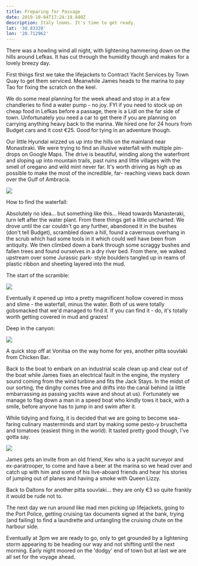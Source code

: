 ```yaml
---
title: Preparing for Passage
date: 2019-10-04T17:24:19.840Z
description: Italy looms. It's time to get ready.
lat: '38.83328'
lon: '20.712962'
---
```

There was a howling wind all night, with lightening hammering down on the hills around Lefkas. It has cut through the humidity though and makes for a lovely breezy day. 

First things first we take the lifejackets to Contract Yacht Services by Town Quay to get them serviced. Meanwhile James heads to the marina to pay Tao for fixing the scratch on the keel. 

We do some meal planning for the week ahead and stop in at a few chandleries to find a water pump - no joy. FYI if you need to stock up on cheap food in Lefkas before a passage, there is a Lidl on the far side of town. Unfortunately you need a car to get there if you are planning on carrying anything heavy back to the marina. We hired one for 24 hours from Budget cars and it cost €25. Good for tying in an adventure though. 

Our little Hyundai wizzed us up into the hills on the mainland near Monastiraki. We were trying to find an illusive waterfall with multiple pin-drops on Google Maps. The drive is beautiful, winding along the waterfront and sloping up into mountain trails, past ruins and little villages with the smell of oregano and wild mint never far. It's worth driving as high up as possible to make the most of the incredible, far- reaching views back down over the Gulf of Ambracia.

![](/images/uploads/dsc01453.jpg)

How to find the waterfall:

Absolutely no idea... but something like this... Head towards Manasteraki, turn left after the water plant. From there things get a little uncharted. We drove until the car couldn't go any further, abandoned it in the bushes (don't tell Budget), scrambled down a hill, found a cavernous overhang in the scrub which had some tools in it which could well have been from antiquity. We then climbed down a bank through some scraggy bushes and fallen trees and found ourselves in a dry river bed. From there, we walked upstream over some Jurassic park- style boulders tangled up in reams of plastic ribbon and sheeting layered into the mud.

The start of the scramble:

![](/images/uploads/dsc01454.jpg)

Eventually it opened up into a pretty magnificent hollow covered in moss and slime - the waterfall, minus the water. Both of us were totally gobsmacked that we'd managed to find it. If you can find it - do, it's totally worth getting covered in mud and grazes!

Deep in the canyon:

![](/images/uploads/dsc01485.jpg)

A quick stop off at Vonitsa on the way home for yes, another pitta souvlaki from Chicken Bar. 

Back to the boat to embark on an industrial scale clean up and clear out of the boat while James fixes an electrical fault in the engine, the mystery sound coming from the wind turbine and fits the Jack Stays. In the midst of our sorting, the dinghy comes free and drifts into the canal behind (a little embarrassing as passing yachts wave and shout at us). Fortunately we manage to flag down a man in a speed boat who kindly tows it back, with a smile, before anyone has to jump in and swim after it.

While tidying and fixing, it is decided that we are going to become sea-faring culinary masterminds and start by making some pesto-y bruschetta and tomatoes (easiest thing in the world). It tasted pretty good though, I've gotta say.

![](/images/uploads/20191005_110949-1-.jpg)

James gets an invite from an old friend, Kev who is a yacht surveyor and ex-paratrooper, to come and have a beer at the marina so we head over and catch up with him and some of his live-aboard friends and hear his stories of jumping out of planes and having a smoke with Queen Lizzy. 

Back to Daltons for another pitta souvlaki... they are only €3 so quite frankly it would be rude not to. 

The next day we run around like mad men picking up lifejackets, going to the Port Police, getting cruising tax documents signed at the bank, trying (and failing) to find a laundrette and untangling the cruising chute on the harbour side. 

Eventually at 3pm we are ready to go, only to get grounded by a lightening storm appearing to be heading our way and not shifting until the next morning. Early night moored on the 'dodgy' end of town but at last we are all set for the voyage ahead.
